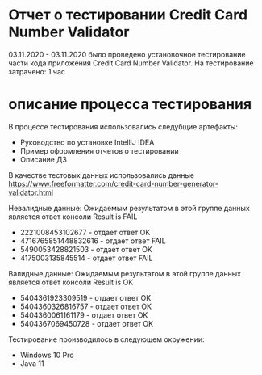 # Отчет о тестировании  Credit Card Number Validator #
03.11.2020 - 03.11.2020 было проведено установочное тестирование части кода приложения  Credit Card Number Validator.
На тестирование затрачено: 1 час

# описание процесса тестирования #
В процессе тестирования использовались следубщие артефакты:
* Руководство по установке IntelliJ IDEA
* Пример оформления отчетов о тестировании
* Описание ДЗ

В качестве тестовых данных использовались данные https://www.freeformatter.com/credit-card-number-generator-validator.html

Невалидные данные:
Ожидаемым результатом в этой группе данных является ответ консоли Result is FAIL

* 2221008453102677 - отдает ответ OK
* 4716765851448832616 - отдает ответ FAIL
* 5490053428821503 - отдает ответ OK
* 4175003135845514 - отдает ответ FAIL

Валидные данные:
Ожидаемым результатом в этой группе данных является ответ консоли Result is OK

* 5404361923309519 - отдает ответ OK
* 5404360326816757  - отдает ответ OK
* 5404360061161179 - отдает ответ OK
* 5404367069450728 - отдает ответ OK

Тестирование производилось в следующем окружении:
* Windows 10 Pro
* Java 11